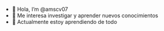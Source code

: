 - 👋 Hola, I’m @amscv07
- 👀 Me interesa investigar y aprender nuevos conocimientos                                                                                  
- 🌱 Actualmente estoy aprendiendo  de todo
